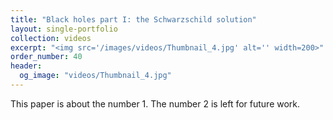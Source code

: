 ```yaml
---
title: "Black holes part I: the Schwarzschild solution"
layout: single-portfolio
collection: videos
excerpt: "<img src='/images/videos/Thumbnail_4.jpg' alt='' width=200>"
order_number: 40
header: 
  og_image: "videos/Thumbnail_4.jpg"
---
```


This paper is about the number 1. The number 2 is left for future work.
